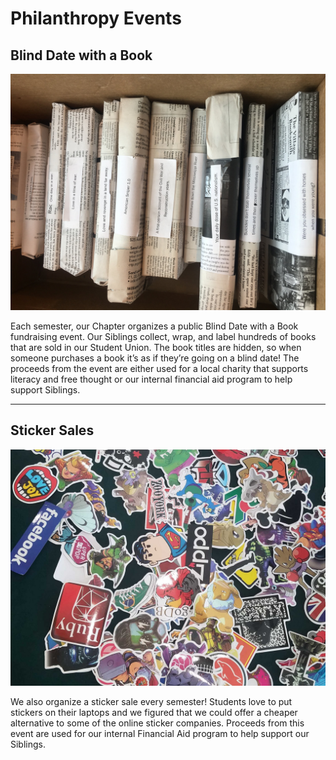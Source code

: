 # Philanthropy Events

## Blind Date with a Book

![books.jpg](images/books.jpg)

Each semester, our Chapter organizes a public Blind Date with a Book fundraising event. Our Siblings collect, wrap, and label hundreds of books that are sold in our Student Union. The book titles are hidden, so when someone purchases a book it’s as if they’re going on a blind date! The proceeds from the event are either used for a local charity that supports literacy and free thought or our internal financial aid program to help support Siblings.

* * *

## Sticker Sales

![stickers.jpg](images/stickers.jpg)

We also organize a sticker sale every semester! Students love to put stickers on their laptops and we figured that we could offer a cheaper alternative to some of the online sticker companies. Proceeds from this event are used for our internal Financial Aid program to help support our Siblings.
